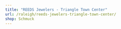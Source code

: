 ```yaml
---
title: "REEDS Jewelers - Triangle Town Center"
url: /raleigh/reeds-jewelers-triangle-town-center/
shop: Schmuck
---
```

